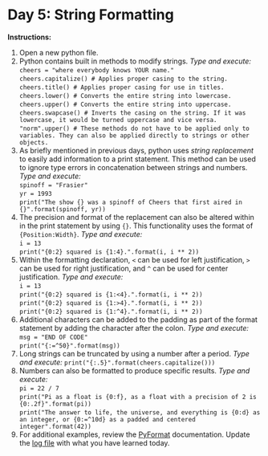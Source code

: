 # Day 5:  String Formatting
**Instructions:** 
1. Open a new python file.
2. Python contains built in methods to modify strings. _Type and execute:_  
   `cheers = "where everybody knows YOUR name."`  
   `cheers.capitalize() # Applies proper casing to the string.`  
   `cheers.title() # Applies proper casing for use in titles.`  
   `cheers.lower() # Converts the entire string into lowercase.`  
   `cheers.upper() # Converts the entire string into uppercase.`  
   `cheers.swapcase() # Inverts the casing on the string. If it was lowercase, it would be turned uppercase and vice versa.`  
   `"norm".upper() # These methods do not have to be applied only to variables. They can also be applied directly to strings or other objects.`
3. As briefly mentioned in previous days, python uses _string replacement_ to easily add information to a print statement. This method can be used to ignore type errors in concatenation between strings and numbers. _Type and execute:_  
   `spinoff = "Frasier"`  
   `yr = 1993`  
   `print("The show {} was a spinoff of Cheers that first aired in {}".format(spinoff, yr))`
4. The precision and format of the replacement can also be altered within in the print statement by using `{}`. This functionality uses the format of `{Position:Width}`. _Type and execute:_  
   `i = 13`  
   `print("{0:2} squared is {1:4}.".format(i, i ** 2))`
5. Within the formatting declaration, `<` can be used for left justification, `>` can be used for right justification, and `^` can be used for center justification. _Type and execute:_  
   `i = 13`  
   `print("{0:2} squared is {1:<4}.".format(i, i ** 2))`  
   `print("{0:2} squared is {1:>4}.".format(i, i ** 2))`  
   `print("{0:2} squared is {1:^4}.".format(i, i ** 2))`
6. Additional characters can be added to the padding as part of the format statement by adding the character after the colon. _Type and execute:_  
   `msg = "END OF CODE"`  
   `print("{:=^50}".format(msg))`
7. Long strings can be truncated by using a number after a period. _Type and execute:_
   `print("{:.5}".format(cheers.capitalize()))`  
8. Numbers can also be formatted to produce specific results. _Type and execute:_  
   `pi = 22 / 7`  
   `print("Pi as a float is {0:f}, as a float with a precision of 2 is {0:.2f}".format(pi))`  
   `print("The answer to life, the universe, and everything is {0:d} as an integer, or {0:=^10d} as a padded and centered integer".format(42))`
9. For additional examples, review the [PyFormat](https://pyformat.info/) documentation. Update the [log file](../../log.md) with what you have learned today.
